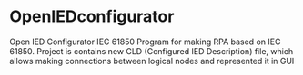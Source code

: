 # OpenIEDconfigurator
Open IED Configurator IEC 61850
Program for making RPA based on IEC 61850. 
Project is contains new CLD (Configured IED Description) file, which allows making connections between logical nodes and represented it in GUI
